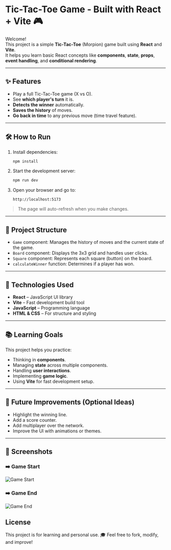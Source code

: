 # Tic-Tac-Toe Game - Built with React + Vite 🎮

Welcome!  
This project is a simple **Tic-Tac-Toe** (Morpion) game built using **React** and **Vite**.  
It helps you learn basic React concepts like **components**, **state**, **props**, **event handling**, and **conditional rendering**.

---

## ✨ Features

- Play a full Tic-Tac-Toe game (X vs O).
- See **which player's turn** it is.
- **Detects the winner** automatically.
- **Saves the history** of moves.
- **Go back in time** to any previous move (time travel feature).

---

## 🛠 How to Run

1. Install dependencies:
   ```bash
   npm install
   ```

2. Start the development server:
   ```bash
   npm run dev
   ```

3. Open your browser and go to:
   ```
   http://localhost:5173
   ```

> The page will auto-refresh when you make changes.

---

## 📁 Project Structure

- `Game` component: Manages the history of moves and the current state of the game.
- `Board` component: Displays the 3x3 grid and handles user clicks.
- `Square` component: Represents each square (button) on the board.
- `calculateWinner` function: Determines if a player has won.

---

## 🎯 Technologies Used

- **React** – JavaScript UI library
- **Vite** – Fast development build tool
- **JavaScript** – Programming language
- **HTML & CSS** – For structure and styling

---

## 📚 Learning Goals

This project helps you practice:
- Thinking in **components**.
- Managing **state** across multiple components.
- Handling **user interactions**.
- Implementing **game logic**.
- Using **Vite** for fast development setup.

---

## 🚀 Future Improvements (Optional Ideas)

- Highlight the winning line.
- Add a score counter.
- Add multiplayer over the network.
- Improve the UI with animations or themes.

---

## 📸 Screenshots

### ➡️ Game Start
![Game Start](./assets/game-start.png)

### ➡️ Game End
![Game End](./assets/game-end.png)


## License

This project is for learning and personal use. 🎓 Feel free to fork, modify, and improve!
